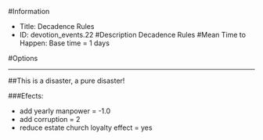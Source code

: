#Information
 - Title: Decadence Rules
 - ID: devotion_events.22
#Description
Decadence Rules
#Mean Time to Happen:
Base time = 1 days

#Options

___
##This is a disaster, a pure disaster!

###Efects:<ul><li>add yearly manpower = -1.0</li><li>add corruption = 2</li><li>reduce estate church loyalty effect = yes</li></ul>
